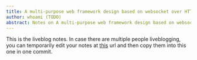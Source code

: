 ```yaml
---
title: A multi-purpose web framework design based on websocket over HTTP gateway
author: whoami (TODO)
abstract: Notes on A multi-purpose web framework design based on websocket over HTTP gateway
---
```


This is the liveblog notes.  In case there are multiple
people liveblogging, you can temporarily edit your notes
at [this](a-multi-purpose-web-/template.md) url and then copy them into this one in one
commit.
